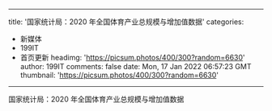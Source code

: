 
---
title: '国家统计局：2020 年全国体育产业总规模与增加值数据'
categories: 
 - 新媒体
 - 199IT
 - 首页更新
headimg: 'https://picsum.photos/400/300?random=6630'
author: 199IT
comments: false
date: Mon, 17 Jan 2022 06:57:23 GMT
thumbnail: 'https://picsum.photos/400/300?random=6630'
---

<div>   
国家统计局：2020 年全国体育产业总规模与增加值数据  
</div>
            